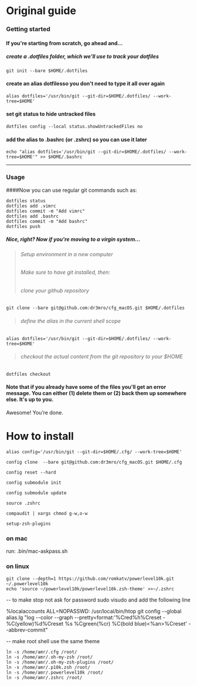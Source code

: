# Original guide
### Getting started
#### If you're starting from scratch, go ahead and…
##### create a .dotfiles folder, which we'll use to track your dotfiles
```
git init --bare $HOME/.dotfiles
```
#### create an alias dotfilesso you don't need to type it all over again
```
alias dotfiles='/usr/bin/git --git-dir=$HOME/.dotfiles/ --work-tree=$HOME'
```
#### set git status to hide untracked files
```
dotfiles config --local status.showUntrackedFiles no
```
#### add the alias to .bashrc (or .zshrc) so you can use it later
```
echo "alias dotfiles='/usr/bin/git --git-dir=$HOME/.dotfiles/ --work-tree=$HOME'" >> $HOME/.bashrc
```
---
### Usage
####Now you can use regular git commands such as:
```
dotfiles status
dotfiles add .vimrc
dotfiles commit -m "Add vimrc"
dotfiles add .bashrc
dotfiles commit -m "Add bashrc"
dotfiles push
```

##### Nice, right? Now if you're moving to a virgin system…
> ###### Setup environment in a new computer
> ###### Make sure to have git installed, then:
> ###### clone your github repository
```
git clone --bare git@github.com:dr3mro/cfg_macOS.git $HOME/.dotfiles
```
> ###### define the alias in the current shell scope
```
alias dotfiles='/usr/bin/git --git-dir=$HOME/.dotfiles/ --work-tree=$HOME'
```

> ###### checkout the actual content from the git repository to your $HOME
```
dotfiles checkout
```
#### Note that if you already have some of the files you'll get an error message. You can either (1) delete them or (2) back them up somewhere else. It's up to you.
Awesome! You’re done.

# How to install 
```
alias config='/usr/bin/git --git-dir=$HOME/.cfg/ --work-tree=$HOME'
```

```
config clone  --bare git@github.com:dr3mro/cfg_macOS.git $HOME/.cfg
```
```
config reset --hard 
```
```
config submodule init
```
```
config submodule update
```
```
source .zshrc
```
```
compaudit | xargs chmod g-w,o-w
```
```
setup-zsh-plugins
```
### on mac
run:
.bin/mac-askpass.sh

### on linux
```
git clone --depth=1 https://github.com/romkatv/powerlevel10k.git ~/.powerlevel10k
echo 'source ~/powerlevel10k/powerlevel10k.zsh-theme' >>~/.zshrc
```

-- to make stop not ask for password
sudo visudo and add the following line

%localaccounts ALL=NOPASSWD: /usr/local/bin/htop
git config --global alias.lg "log --color --graph --pretty=format:'%Cred%h%Creset -%C(yellow)%d%Creset %s %Cgreen(%cr) %C(bold blue)<%an>%Creset' --abbrev-commit"




-- make root shell use the same theme
```
ln -s /home/amr/.cfg /root/
ln -s /home/amr/.oh-my-zsh /root/
ln -s /home/amr/.oh-my-zsh-plugins /root/
ln -s /home/amr/.p10k.zsh /root/
ln -s /home/amr/.powerlevel10k /root/
ln -s /home/amr/.zshrc /root/
```
